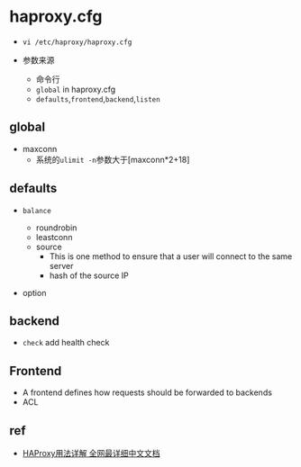 # haproxy.cfg

+ `vi /etc/haproxy/haproxy.cfg`

+ 参数来源
    + 命令行
    + `global` in haproxy.cfg
    + `defaults`,`frontend`,`backend`,`listen`



## global

+ maxconn
    + 系统的`ulimit -n`参数大于[maxconn*2+18]


## defaults

+ `balance`
    + roundrobin
    + leastconn
    + source
        + This is one method to ensure that a user will connect to the same server
        + hash of the source IP

+ option


## backend

+ `check` add health check

## Frontend

+ A frontend defines how requests should be forwarded to backends
+ ACL

## ref

+ [HAProxy用法详解 全网最详细中文文档](http://www.ttlsa.com/linux/haproxy-study-tutorial/)